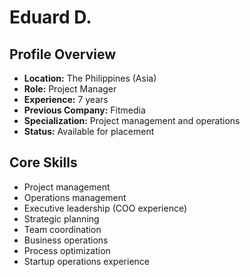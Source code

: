 # Eduard D.

## Profile Overview
- **Location:** The Philippines (Asia)
- **Role:** Project Manager
- **Experience:** 7 years
- **Previous Company:** Fitmedia
- **Specialization:** Project management and operations
- **Status:** Available for placement

## Core Skills
- Project management
- Operations management
- Executive leadership (COO experience)
- Strategic planning
- Team coordination
- Business operations
- Process optimization
- Startup operations experience
